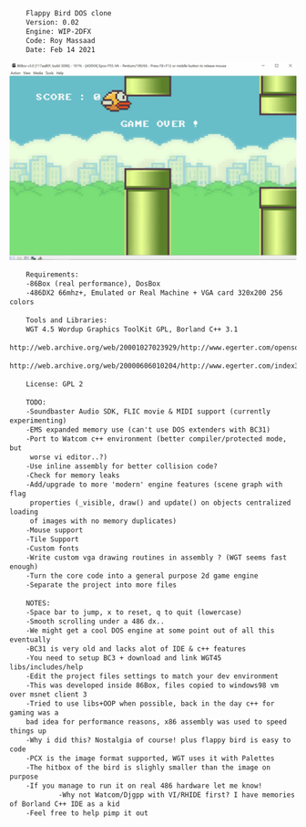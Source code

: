 		Flappy Bird DOS clone
		Version: 0.02
		Engine: WIP-2DFX
		Code: Roy Massaad
		Date: Feb 14 2021

  ![](screenshot.png)

		Requirements:
		-86Box (real performance), DosBox
		-486DX2 66mhz+, Emulated or Real Machine + VGA card 320x200 256 colors

		Tools and Libraries:
		WGT 4.5 Wordup Graphics ToolKit GPL, Borland C++ 3.1
                http://web.archive.org/web/20001027023929/http://www.egerter.com/opensource.htm
                http://web.archive.org/web/20000606010204/http://www.egerter.com/index3.htm

		License: GPL 2

		TODO:
		-Soundbaster Audio SDK, FLIC movie & MIDI support (currently experimenting)
		-EMS expanded memory use (can't use DOS extenders with BC31)
		-Port to Watcom c++ environment (better compiler/protected mode, but
		 worse vi editor..?)
		-Use inline assembly for better collision code?
		-Check for memory leaks
		-Add/upgrade to more 'modern' engine features (scene graph with flag
		 properties (_visible, draw() and update() on objects centralized loading
		 of images with no memory duplicates)
		-Mouse support
		-Tile Support
		-Custom fonts
		-Write custom vga drawing routines in assembly ? (WGT seems fast enough)
		-Turn the core code into a general purpose 2d game engine
		-Separate the project into more files

		NOTES:
		-Space bar to jump, x to reset, q to quit (lowercase)
		-Smooth scrolling under a 486 dx..
		-We might get a cool DOS engine at some point out of all this eventually
		-BC31 is very old and lacks alot of IDE & c++ features
		-You need to setup BC3 + download and link WGT45 libs/includes/help
		-Edit the project files settings to match your dev environment
		-This was developed inside 86Box, files copied to windows98 vm over msnet client 3
		-Tried to use libs+OOP when possible, back in the day c++ for gaming was a
		bad idea for performance reasons, x86 assembly was used to speed things up
		-Why i did this? Nostalgia of course! plus flappy bird is easy to code
		-PCX is the image format supported, WGT uses it with Palettes
		-The hitbox of the bird is slighly smaller than the image on purpose
		-If you manage to run it on real 486 hardware let me know!
                -Why not Watcom/Djgpp with VI/RHIDE first? I have memories of Borland C++ IDE as a kid
		-Feel free to help pimp it out


